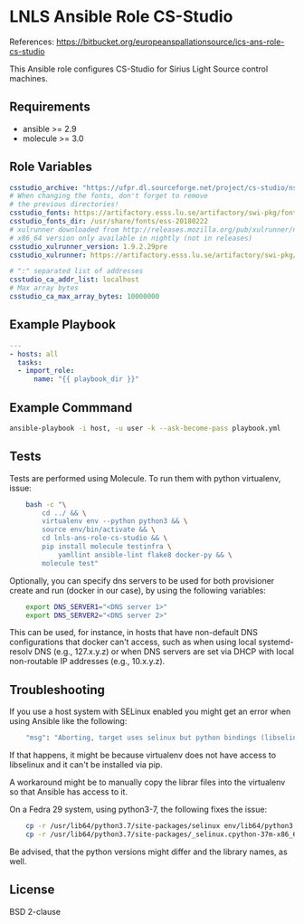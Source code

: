LNLS Ansible Role CS-Studio
=======================

References: https://bitbucket.org/europeanspallationsource/ics-ans-role-cs-studio

This Ansible role configures CS-Studio for Sirius Light Source control machines.

## Requirements

- ansible >= 2.9
- molecule >= 3.0

## Role Variables

```yaml
csstudio_archive: "https://ufpr.dl.sourceforge.net/project/cs-studio/nsls2-release/cs-studio-nsls2-4.6.4-linux.gtk.x86_64.tar.gz"
# When changing the fonts, don't forget to remove
# the previous directories!
csstudio_fonts: https://artifactory.esss.lu.se/artifactory/swi-pkg/fonts/cs-studio-fonts-20180222.tgz
csstudio_fonts_dir: /usr/share/fonts/ess-20180222
# xulrunner downloaded from http://releases.mozilla.org/pub/xulrunner/nightly/2012/05/2012-05-13-03-32-04-mozilla-1.9.2/
# x86_64 version only available in nightly (not in releases)
csstudio_xulrunner_version: 1.9.2.29pre
csstudio_xulrunner: https://artifactory.esss.lu.se/artifactory/swi-pkg/xulrunner/xulrunner-{{ csstudio_xulrunner_version }}.en-US.linux-x86_64.tar.bz2

# ":" separated list of addresses
csstudio_ca_addr_list: localhost
# Max array bytes
csstudio_ca_max_array_bytes: 10000000
```

## Example Playbook

```yaml
---
- hosts: all
  tasks:
  - import_role:
      name: "{{ playbook_dir }}"
```

## Example Commmand

```bash
ansible-playbook -i host, -u user -k --ask-become-pass playbook.yml
```

## Tests

Tests are performed using Molecule. To run them with python virtualenv, issue:

```bash
    bash -c "\
        cd ../ && \
        virtualenv env --python python3 && \
        source env/bin/activate && \
        cd lnls-ans-role-cs-studio && \
        pip install molecule testinfra \
            yamllint ansible-lint flake8 docker-py && \
        molecule test"
```

Optionally, you can specify dns servers to be used for both
provisioner create and run (docker in our case), by using
the following variables:


```bash
    export DNS_SERVER1="<DNS server 1>"
    export DNS_SERVER2="<DNS server 2>"
```

This can be used, for instance, in hosts that have non-default
DNS configurations that docker can't access, such as when
using local systemd-resolv DNS (e.g., 127.x.y.z) or when DNS
servers are set via DHCP with local non-routable IP addresses
(e.g., 10.x.y.z).

## Troubleshooting

If you use a host system with SELinux enabled you might get an error when using
Ansible like the following:

```bash
    "msg": "Aborting, target uses selinux but python bindings (libselinux-python) aren't installed!"
```

If that happens, it might be because virtualenv does not have access to libselinux
and it can't be installed via pip.

A workaround might be to manually copy the librar files into the virtualenv
so that Ansible has access to it.

On a Fedra 29 system, using python3-7, the following fixes the issue:

```bash
    cp -r /usr/lib64/python3.7/site-packages/selinux env/lib64/python3.7/site-packages/
    cp -r /usr/lib64/python3.7/site-packages/_selinux.cpython-37m-x86_64-linux-gnu.so env/lib64/python3.7/site-packages/
```

Be advised, that the python versions might differ and the library names, as well.

## License

BSD 2-clause
